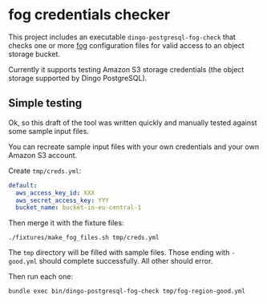 # fog credentials checker

This project includes an executable `dingo-postgresql-fog-check` that checks one or more [fog](https://fog.io) configuration files for valid access to an object storage bucket.

Currently it supports testing Amazon S3 storage credentials (the object storage supported by Dingo PostgreSQL).

## Simple testing

Ok, so this draft of the tool was written quickly and manually tested against some sample input files.

You can recreate sample input files with your own credentials and your own Amazon S3 account.

Create `tmp/creds.yml`:

```yaml
default:
  aws_access_key_id: XXX
  aws_secret_access_key: YYY
  bucket_name: bucket-in-eu-central-1
```

Then merge it with the fixture files:

```
./fixtures/make_fog_files.sh tmp/creds.yml
```

The `tmp` directory will be filled with sample files. Those ending with `-good.yml` should complete successfully. All other should error.

Then run each one:

```
bundle exec bin/dingo-postgresql-fog-check tmp/fog-region-good.yml
```
